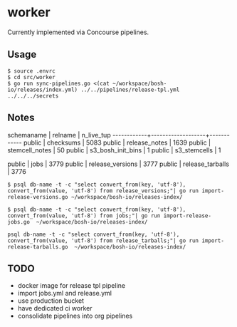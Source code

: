 # worker

Currently implemented via Concourse pipelines.

## Usage

```
$ source .envrc
$ cd src/worker
$ go run sync-pipelines.go <(cat ~/workspace/bosh-io/releases/index.yml) ../../pipelines/release-tpl.yml ../../../secrets
```

## Notes

 schemaname |      relname      | n_live_tup
------------+-------------------+------------
 public     | checksums         |       5083
 public     | release_notes     |       1639
 public     | stemcell_notes    |         50
 public     | s3_bosh_init_bins |          1
 public     | s3_stemcells      |          1

 public     | jobs              |       3779
 public     | release_versions  |       3777
 public     | release_tarballs  |       3776


```
$ psql db-name -t -c "select convert_from(key, 'utf-8'), convert_from(value, 'utf-8') from release_versions;"| go run import-release-versions.go ~/workspace/bosh-io/releases-index/

$ psql db-name -t -c "select convert_from(key, 'utf-8'), convert_from(value, 'utf-8') from jobs;"| go run import-release-jobs.go  ~/workspace/bosh-io/releases-index/

psql db-name -t -c "select convert_from(key, 'utf-8'), convert_from(value, 'utf-8') from release_tarballs;"| go run import-release-tarballs.go  ~/workspace/bosh-io/releases-index/
```

## TODO

- docker image for release tpl pipeline
- import jobs.yml and release.yml
- use production bucket
- have dedicated ci worker
- consolidate pipelines into org pipelines
